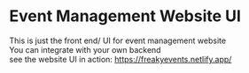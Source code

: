 # Event Management Website UI
This is just the front end/ UI for event management website<br>
You can integrate with your own backend<br>
see the website UI in action: https://freakyevents.netlify.app/
